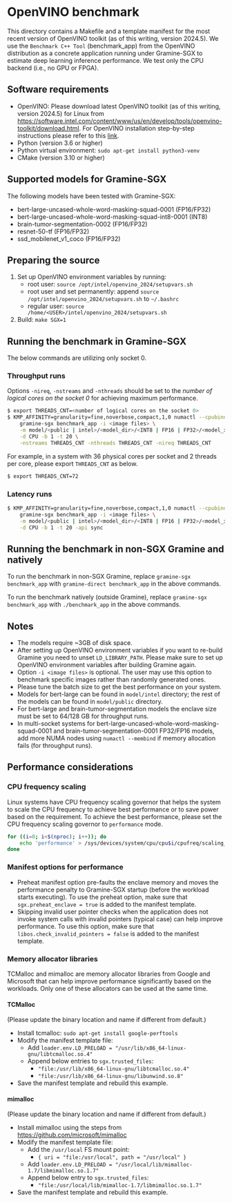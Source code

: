 # OpenVINO benchmark

This directory contains a Makefile and a template manifest for the most recent version of OpenVINO
toolkit (as of this writing, version 2024.5). We use the `Benchmark C++ Tool` (benchmark_app) from
the OpenVINO distribution as a concrete application running under Gramine-SGX to estimate deep
learning inference performance. We test only the CPU backend (i.e., no GPU or FPGA).

## Software requirements

- OpenVINO: Please download latest OpenVINO toolkit (as of this writing, version 2024.5) for Linux
  from https://software.intel.com/content/www/us/en/develop/tools/openvino-toolkit/download.html.
  For OpenVINO installation step-by-step instructions please refer to this
[link](https://docs.openvino.ai/2024/get-started/install-openvino.html?PACKAGE=OPENVINO_BASE&VERSION=v_2024_5_0&OP_SYSTEM=WINDOWS&DISTRIBUTION=PIP).
- Python (version 3.6 or higher)
- Python virtual environment: `sudo apt-get install python3-venv`
- CMake (version 3.10 or higher)

## Supported models for Gramine-SGX

The following models have been tested with Gramine-SGX:

- bert-large-uncased-whole-word-masking-squad-0001 (FP16/FP32)
- bert-large-uncased-whole-word-masking-squad-int8-0001 (INT8)
- brain-tumor-segmentation-0002 (FP16/FP32)
- resnet-50-tf (FP16/FP32)
- ssd_mobilenet_v1_coco (FP16/FP32)

## Preparing the source

1. Set up OpenVINO environment variables by running:
    - root user: `source /opt/intel/openvino_2024/setupvars.sh`
    - root user and set permanently: append `source /opt/intel/openvino_2024/setupvars.sh` to
      `~/.bashrc`
    - regular user: `source /home/<USER>/intel/openvino_2024/setupvars.sh`
2. Build: `make SGX=1`

## Running the benchmark in Gramine-SGX

The below commands are utilizing only socket 0.

### Throughput runs

Options `-nireq`, `-nstreams` and `-nthreads` should be set to the *number of logical cores on the
socket 0* for achieving maximum performance.

```bash
$ export THREADS_CNT=<number of logical cores on the socket 0>
$ KMP_AFFINITY=granularity=fine,noverbose,compact,1,0 numactl --cpubind=0 --membind=0 \
    gramine-sgx benchmark_app -i <image files> \
    -m model/<public | intel>/<model_dir>/<INT8 | FP16 | FP32>/<model_xml_file> \
    -d CPU -b 1 -t 20 \
    -nstreams THREADS_CNT -nthreads THREADS_CNT -nireq THREADS_CNT
```

For example, in a system with 36 physical cores per socket and 2 threads per core, please export
`THREADS_CNT` as below.
```bash
$ export THREADS_CNT=72
```

### Latency runs

```bash
$ KMP_AFFINITY=granularity=fine,noverbose,compact,1,0 numactl --cpubind=0 --membind=0 \
    gramine-sgx benchmark_app -i <image files> \
    -m model/<public | intel>/<model_dir>/<INT8 | FP16 | FP32>/<model_xml_file> \
    -d CPU -b 1 -t 20 -api sync
```

## Running the benchmark in non-SGX Gramine and natively

To run the benchmark in non-SGX Gramine, replace `gramine-sgx benchmark_app` with
`gramine-direct benchmark_app` in the above commands.

To run the benchmark natively (outside Gramine), replace `gramine-sgx benchmark_app` with
`./benchmark_app` in the above commands.

## Notes

- The models require ~3GB of disk space.
- After setting up OpenVINO environment variables if you want to re-build Gramine you need to unset
  `LD_LIBRARY_PATH`. Please make sure to set up OpenVINO environment variables after building
  Gramine again.
- Option `-i <image files>` is optional. The user may use this option to benchmark specific images
  rather than randomly generated ones.
- Please tune the batch size to get the best performance on your system.
- Models for bert-large can be found in `model/intel` directory; the rest of the models can be found
  in `model/public` directory.
- For bert-large and brain-tumor-segmentation models the enclave size must be set to 64/128 GB for
  throughput runs.
- In multi-socket systems for bert-large-uncased-whole-word-masking-squad-0001 and
  brain-tumor-segmentation-0001 FP32/FP16 models, add more NUMA nodes using `numactl --membind` if
  memory allocation fails (for throughput runs).

## Performance considerations

### CPU frequency scaling

Linux systems have CPU frequency scaling governor that helps the system to scale the CPU frequency
to achieve best performance or to save power based on the requirement. To achieve the best
performance, please set the CPU frequency scaling governor to `performance` mode.

```bash
for ((i=0; i<$(nproc); i++)); do
    echo 'performance' > /sys/devices/system/cpu/cpu$i/cpufreq/scaling_governor;
done
```

### Manifest options for performance

- Preheat manifest option pre-faults the enclave memory and moves the performance penalty to
  Gramine-SGX startup (before the workload starts executing). To use the preheat option, make sure
  that `sgx.preheat_enclave = true` is added to the manifest template.
- Skipping invalid user pointer checks when the application does not invoke system calls with
  invalid pointers (typical case) can help improve performance. To use this option, make sure that
  `libos.check_invalid_pointers = false` is added to the manifest template.

### Memory allocator libraries

TCMalloc and mimalloc are memory allocator libraries from Google and Microsoft that can help improve
performance significantly based on the workloads. Only one of these allocators can be used at the
same time.

#### TCMalloc

(Please update the binary location and name if different from default.)

- Install tcmalloc: `sudo apt-get install google-perftools`
- Modify the manifest template file:
    - Add `loader.env.LD_PRELOAD = "/usr/lib/x86_64-linux-gnu/libtcmalloc.so.4"`
    - Append below entries to `sgx.trusted_files`:
        - `"file:/usr/lib/x86_64-linux-gnu/libtcmalloc.so.4"`
        - `"file:/usr/lib/x86_64-linux-gnu/libunwind.so.8"`
- Save the manifest template and rebuild this example.

#### mimalloc

(Please update the binary location and name if different from default.)

- Install mimalloc using the steps from https://github.com/microsoft/mimalloc
- Modify the manifest template file:
    - Add the `/usr/local` FS mount point:
        - `{ uri = "file:/usr/local", path = "/usr/local" }`
    - Add `loader.env.LD_PRELOAD = "/usr/local/lib/mimalloc-1.7/libmimalloc.so.1.7"`
    - Append below entry to `sgx.trusted_files`:
        - `"file:/usr/local/lib/mimalloc-1.7/libmimalloc.so.1.7"`
- Save the manifest template and rebuild this example.

